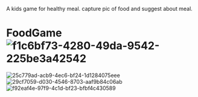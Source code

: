 A kids game  for  healthy meal.
capture pic of food and suggest about meal.



# FoodGame![f1c6bf73-4280-49da-9542-225be3a42542](https://user-images.githubusercontent.com/81499541/169863632-0633dfdd-4eb4-4f60-867a-00d3f4b177f6.jpg)
![25c779ad-acb9-4ec6-bf24-1d1284075eee](https://user-images.githubusercontent.com/81499541/169863648-fc749519-ca85-48e8-ac03-a544d3a45be6.jpg)
![29cf7059-d030-4546-8703-aaf9b84c06ab](https://user-images.githubusercontent.com/81499541/169863663-3575907b-7b7a-419b-8cf3-2d00be8dfb3a.jpg)
![f92eaf4e-97f9-4c1d-bf23-bfbf4c430589](https://user-images.githubusercontent.com/81499541/169863667-5e120853-245e-4ffe-838f-42dfd2aeeebe.jpg)
